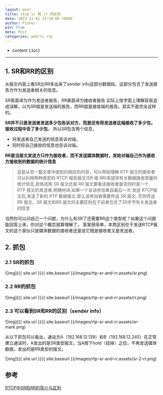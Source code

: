 ```yaml
---
layout: post
title: rtcp sr 和 rr 的区别
date: 2023-11-01 23:10:00 +0800
author: Fisher
pin: True
meta: Post
categories: webrtc rtp
---
```



* content
{:toc}

---

## 1. SR和RR的区别

从报文内容上看SR比RR多出来了sender info这部分数据段，这部分包含了发送报告方作为发送者相关的信息。

SR表面译为作为发送者报告，RR表面译为接收者报告
实际上按字面上理解容易造成误解，以为SR就是发送端的报告，而RR就是接收端的报告。其实不是完全这样的。

**SR并不只是发送者发送多少包告诉对方，而是还有将发送者这端接收了多少包，接收过程中丢了多少包**。
所以SR包含两个信息，

- 将发送者自己发送的信息告诉对端，
- 同时将自己接收的信息也告诉对端。

**RR是当报文发送方只作为接收者，而不发送媒体数据时，发给对端自己作为接收方接收到的数据的统计信息**

> 这是从另一篇文章中提到的相应的内容，可以帮助理解
> RTP 报文的接收者可以利用两种类型的 RTCP 报告报文(SR 或 RR)来提供有关数据接收质量的统计信息,具体选用 SR 报文还是 RR 报文要看该接收者是否同时是一个 RTP 报文的发送者,明确地讲,如果一个会话参加者自最后一次 发送 RTCP报文后,发送了新的 RTP 数据报文,那么该参加者需要传送 SR 报文, 否则传送 RR 报文。SR 报文和RR 报文的主要区别在于前者包含了20字节有关发送者的信息

当然你可以问自己一个问题，为什么有SR了还需要RR这个类型呢？如果这个问题能回答上来，你对这个概念就算理解了。
答案很简单，本质区别在于发送RTCP报文的这个家伙只是媒体数据的接收者还是说它既是接收者又是发送者。



## 2. 抓包

### 2.1 SR的抓包

![img]({{ site.url }}{{ site.baseurl }}/images/rtp-sr-and-rr.assets/sr.png)

### 2.2 RR的抓包

![img]({{ site.url }}{{ site.baseurl }}/images/rtp-sr-and-rr.assets/rr.png)

### 2.3 可以看到SR和RR的区别（sender info）

![img]({{ site.url }}{{ site.baseurl }}/images/rtp-sr-and-rr.assets/sr-mark.png)


从以下抓包可以看出，通话方A（192.168.12.139）和B（192.168.12.245）在正常建立通话时，A发出的是SR类型报文，当A按下hold（挂掉）之后，不再发送媒体数据，发出的是RR类型的报文。

![img]({{ site.url }}{{ site.baseurl }}/images/rtp-sr-and-rr.assets/sr-2-rr.png)



## 参考

[RTCP中SR和RR的简介与区别](https://blog.csdn.net/csdn_zmf/article/details/105575968)



